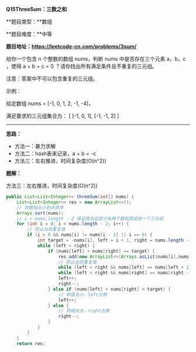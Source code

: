**Q15ThreeSum：三数之和**

**题目类型：**数组

**题目难度：**中等

**题目地址：https://leetcode-cn.com/problems/3sum/**

给你一个包含 n 个整数的数组 nums，判断 nums 中是否存在三个元素 a，b，c ，使得 a + b + c = 0 ？请你找出所有满足条件且不重复的三元组。

注意：答案中不可以包含重复的三元组。

示例：

给定数组 nums = [-1, 0, 1, 2, -1, -4]，

满足要求的三元组集合为：
[
  [-1, 0, 1],
  [-1, -1, 2]
]

****

**思路：**

* 方法一：暴力求解
* 方法二：hash表来记录，a + b = -c
* 方法三：左右推进，时间复杂度(O(n^2))

**题解：**

方法三：左右推进，时间复杂度(O(n^2))

```java
public List<List<Integer>> threeSum(int[] nums) {
    List<List<Integer>> res = new ArrayList<>();
    // 将数组从小到大排序
    Arrays.sort(nums);
    // i < nums.length - 2 保证其右边至少有两个数和其组成一个三元组
    for (int i = 0; i < nums.length - 2; i++) {
        // 防止出现重复值
        if (i > 0 && nums[i] != nums[i - 1] || i == 0) {
            int target = -nums[i], left = i + 1, right = nums.length - 1;
            while (left < right) {
                if (nums[left] + nums[right] == target) {
                    res.add(new ArrayList<>(Arrays.asList(nums[i],nums[left],nums[right])));
                    // 防止出现重复值
                    while (left < right && nums[left] == nums[left + 1]) left++;
                    while (left < right && nums[right] == nums[right - 1]) right--;
                    left++;
                    right--;
                } else if (nums[left] + nums[right] < target) {
                    // 和值太小，left左移
                    left++;
                } else {
                    // 和值太太，right右移
                    right--;
                }
            }
        }
    }
    return res;
```


